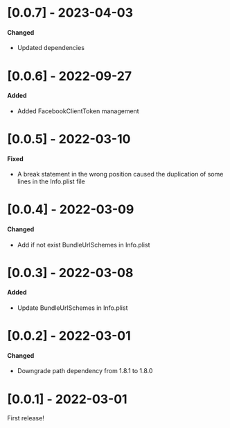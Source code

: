 # [0.0.7] - 2023-04-03
#### Changed
- Updated dependencies

# [0.0.6] - 2022-09-27
#### Added
- Added FacebookClientToken management

# [0.0.5] - 2022-03-10
#### Fixed
- A break statement in the wrong position caused the duplication of some lines in the Info.plist file

# [0.0.4] - 2022-03-09
#### Changed
- Add if not exist BundleUrlSchemes in Info.plist

# [0.0.3] - 2022-03-08
#### Added
- Update BundleUrlSchemes in Info.plist

# [0.0.2] - 2022-03-01
#### Changed
- Downgrade path dependency from 1.8.1 to 1.8.0

# [0.0.1] - 2022-03-01
First release!



